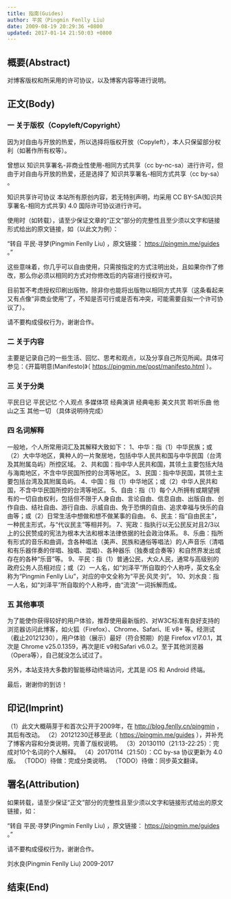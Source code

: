 ```yaml
---
title: 指南(Guides)
author: 平民（Pingmin Fenlly Liu）
date: 2009-08-19 20:29:36 +0800
updated: 2017-01-14 21:50:03 +0800
---
```


## 概要(Abstract)

对博客版权和所采用的许可协议，以及博客内容等进行说明。

## 正文(Body)

### 一 关于版权（Copyleft/Copyright）

因为对自由与开放的热爱，所以选择将版权开放（Copyleft），本人只保留部分权利（如著作所有权等）。

曾想以 知识共享署名-非商业性使用-相同方式共享（cc by-nc-sa）进行许可，但由于对自由与开放的热爱，还是选择了 知识共享署名-相同方式共享（cc by-sa） 。

知识共享许可协议
本站所有原创内容，若无特别声明，均采用 CC BY-SA(知识共享署名-相同方式共享) 4.0 国际许可协议进行许可。

使用时（如转载），请至少保证文章的“正文”部分的完整性且至少须以文字和链接形式给出的原文链接，如（以此文为例）：

“转自 平民·寻梦(Pingmin Fenlly Liu) ，原文链接： https://pingmin.me/guides 。”

这些意味着，你几乎可以自由使用，只需按指定的方式注明出处，且如果你作了修改，那么你必须以相同的方式对你修改后的内容进行授权许可。

目前暂不考虑授权印刷出版物，除非你也能将出版物以相同方式共享（这条看起来又有点像“非商业使用”了，不知是否可行或是否有冲突，可能需要自拟一个许可协议了）。

请不要构成侵权行为，谢谢合作。

### 二 关于内容

主要是记录自己的一些生活、回忆、思考和观点，以及分享自己所见所闻。具体可参见：《开篇明意(Manifesto)》（ https://pingmin.me/post/manifesto.html ）。

### 三 关于分类

平民日记
平民记忆
个人观点
多媒体项
经典演讲
经典电影
美文共赏
聆听乐曲
他山之玉
其他一切
（具体说明待完成）

### 四 名词解释

一般地，个人所常用词汇及其解释大致如下：
1、中华：指（1）中华民族；或（2）大中华地区，黄种人的一片聚居地，包括中华人民共和国与中华民国（台湾及其附属岛屿）所控区域。
2、共和国：指中华人民共和国，其领土主要包括大陆与海南地区，不含中华民国所控的台湾等地区。
3、民国：指中华民国，其领土主要包括台湾及其附属岛屿。
4、中国：指（1）中华地区；或（2）中华人民共和国，不含中华民国所控的台湾等地区。
5、自由：指（1）每个人所拥有或期望拥有的一切自由权利，包括但不限于人身自由、言论自由、信息自由、出版自由、创作自由、结社自由、游行自由、示威自由、免于恐惧的自由、追求幸福与快乐的自由等；或（2）日常生活中想做和想不做某事的自由。
6、民主：指“自由民主”，一种民主形式，与“代议民主”等相并列。
7、宪政：指执行以无公民反对且2/3以上的公民赞成的宪法为根本大法和根本法律依据的社会政治体系。
8、乐曲：指所有形式的音乐和曲调，含各种唱法（美声、民族和通俗等唱法）的人声音乐（清唱和有乐器伴奏的伴唱、独唱、混唱）、各种器乐（独奏或合奏等）和自然界发出或存在的各种“乐音”等。
9、平民：指（1）普通公民，大众人民，通常与高级别的政府公务人员相对应；或（2）一人名，如“刘泽平”所自取的个人称呼，英文名全称为“Pingmin Fenlly Liu”，对应的中文全称为“平民·风灵·刘”。
10、刘水良：指一人名，如“刘泽平”所自取的个人称呼，由“流浪”一词拆解而成。

### 五 其他事项

为了能使你获得较好的用户体验，推荐使用最新版的、对W3C标准有良好支持的浏览器访问此博客，如火狐（Firefox）、Chrome、Safari、IE v8+ 等。经测试（截止20121230），用户体验（展示）最好（符合预期）的是 Firefox v17.0.1，其次是 Chrome v25.0.1359，再次是IE v9和Safari v6.0.2。至于其他浏览器（Opera等），自己就没怎么试过了。

另外，本站支持大多数的智能移动终端访问，尤其是 iOS 和 Android 终端。

最后，谢谢你的到访！


## 印记(Imprint)

（1）此文大概萌芽于和首次公开于2009年，在 http://blog.fenlly.cn/pingmin ，其后有改动。
（2）20121230迁移至此（ https://pingmin.me/guides ），并补充了博客内容和分类说明，完善了版权说明。
（3）20130110（21:13-22:25）：完成对10个名词的个人解释。
（4）20170114（21:50）：CC by-sa 协议更新为 4.0 版。
（TODO）待做：完成分类说明。
（TODO）待做：同步英文翻译。

## 署名(Attribution)

如果转载，请至少保证“正文”部分的完整性且至少须以文字和链接形式给出的原文链接，如：

“转自 平民·寻梦(Pingmin Fenlly Liu) ，原文链接： https://pingmin.me/guides 。”

请不要构成侵权行为，谢谢合作。


刘水良(Pingmin Fenlly Liu)
2009-2017

## 结束(End)
